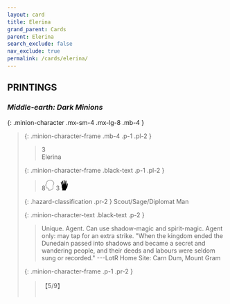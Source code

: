 ```yaml
---
layout: card
title: Elerina
grand_parent: Cards
parent: Elerina
search_exclude: false
nav_exclude: true
permalink: /cards/elerina/
---
```


## PRINTINGS


### _Middle-earth: Dark Minions_

{: .minion-character .mx-sm-4 .mx-lg-8 .mb-4 }
> {: .minion-character-frame .mb-4 .p-1 .pl-2 }
> > <div class="hazard-mp">3</div>
> > <div class="card-name">Elerina</div>
>
> {: .minion-character-frame .black-text .p-1 .pl-2 }
> > 8![](/assets/images/mind.svg) 3![](/assets/images/di.svg)
>
> {: .hazard-classification .pr-2 }
> Scout/Sage/Diplomat Man
>
> {: .minion-character-text .black-text .p-2 }
> > Unique. Agent. Can use shadow-magic and spirit-magic. Agent only: may tap for an extra strike.  "When the kingdom ended the Dunedain passed into shadows and became a secret and wandering people, and their deeds and labours were seldom sung or recorded." ---LotR  Home Site: Carn Dum, Mount Gram  
>
> {: .minion-character-frame .p-1 .pr-2 }
> > <div class="card-shield">【5/9】</div>
> > <div class="card-corruption-white">&nbsp;</div>
